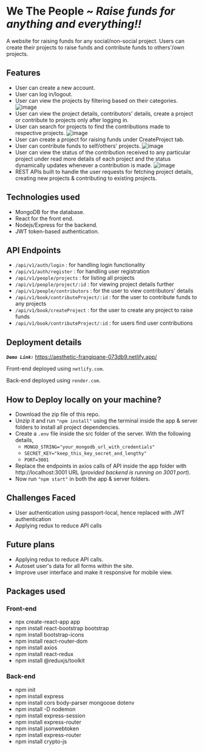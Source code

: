 # We The People ~ *Raise funds for anything and everything!!*
 
A website for raising funds for any social/non-social project. Users can create their projects to raise funds and contribute funds to others'/own projects.

 ## Features
 - User can create a new account.
 - User can log in/logout.
 - User can view the projects by filtering based on their categories.
   ![image](https://github.com/Harsh-Repository/capStoneProject/assets/98148017/3a3a5d8e-c52a-407a-94ec-b33931ce6844)
 - User can view the project details, contributors' details, create a project or contribute to projects only after logging in. 
 - User can search for projects to find the contributions made to respective projects.
   ![image](https://github.com/Harsh-Repository/capStoneProject/assets/98148017/dcfdfb9e-ca77-4e42-a2b4-78d2068c9d33)
 - User can create a project for raising funds under CreateProject tab.
 - User can contribute funds to self/others' projects.
   ![image](https://github.com/Harsh-Repository/capStoneProject/assets/98148017/61f4c9e5-7dcf-424b-a3f8-11edc48a11a3)
 - User can view the status of the contribution received to any particular project under read more details of each project and the status dynamically updates whenever a contribution is made.
   ![image](https://github.com/Harsh-Repository/capStoneProject/assets/98148017/2ead007f-7952-41c2-a440-24d9550195f7)
 - REST APIs built to handle the user requests for fetching project details, creating new projects & contributing to existing projects.
  
 ## Technologies used
 - MongoDB for the database.
 - React for the front end.
 - Nodejs/Express for the backend.
 - JWT token-based authentication.

## API Endpoints 
- `/api/v1/auth/login` : for handling login functionality
- `/api/v1/auth/register` : for handling user registration
- `/api/v1/people/projects` : for listing all projects
- `/api/v1/people/project/:id` : for viewing project details further
- `/api/v1/people/contributors` : for the user to view contributors' details
- `/api/v1/book/contributeProject/:id` : for the user to contribute funds to any projects
- `/api/v1/book/createProject` : for the user to create any project to raise funds
- `/api/v1/book/contributeProject/:id` : for users find user contributions

## Deployment details
***`Demo Link:`*** https://aesthetic-frangipane-073db9.netlify.app/

Front-end deployed using `netlify.com`.

Back-end deployed using `render.com`.

## How to Deploy locally on your machine?
- Download the zip file of this repo.
- Unzip it and run `"npm install"` using the terminal inside the app & server folders to install all project dependencies.
- Create a `.env` file inside the src folder of the server. With the following details,
  - `MONGO_STRING="your_mongodb_url_with_credentials"`
  - `SECRET_KEY="keep_this_key_secret_and_lengthy"`
  - `PORT=3001`
- Replace the endpoints in axios calls of API inside the app folder with http://localhost:3001 URL (*provided backend is running on 3001 port*).
- Now run `"npm start"` in both the app & server folders.

## Challenges Faced
- User authentication using passport-local, hence replaced with JWT authentication
- Applying redux to reduce API calls

## Future plans
- Applying redux to reduce API calls.
- Autoset user's data for all forms within the site.
- Improve user interface and make it responsive for mobile view.


## Packages used
### Front-end
- npx create-react-app app
- npm install react-bootstrap bootstrap
- npm install bootstrap-icons
- npm install react-router-dom
- npm install axios
- npm install react-redux
- npm install @reduxjs/toolkit

### Back-end
- npm init
- npm install express
- npm install cors body-parser mongoose dotenv
- npm install -D nodemon
- npm install express-session
- npm install express-router
- npm install jsonwebtoken
- npm install express-router
- npm install crypto-js
